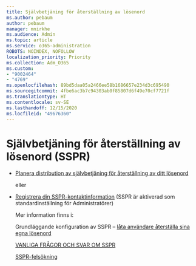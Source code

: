 ```yaml
---
title: Självbetjäning för återställning av lösenord
ms.author: pebaum
author: pebaum
manager: mnirkhe
ms.audience: Admin
ms.topic: article
ms.service: o365-administration
ROBOTS: NOINDEX, NOFOLLOW
localization_priority: Priority
ms.collection: Adm_O365
ms.custom:
- "9002464"
- "4769"
ms.openlocfilehash: 89bd5daa05a2466ee58b1686657e234d3c695490
ms.sourcegitcommit: 4fbe6ac3b7c94303ab0f85807d6f49e70cf7721f
ms.translationtype: HT
ms.contentlocale: sv-SE
ms.lasthandoff: 12/15/2020
ms.locfileid: "49676360"
---
```

# <a name="self-service-password-reset-sspr"></a>Självbetjäning för återställning av lösenord (SSPR)

- [Planera distribution av självbetjäning för återställning av ditt lösenord](https://go.microsoft.com/fwlink/?linkid=2142944)  

    eller
- [Registrera din SSPR-kontaktinformation](https://go.microsoft.com/fwlink/?linkid=849451) (SSPR är aktiverad som standardinställning för Administratörer)

    Mer information finns i:

    Grundläggande konfiguration av SSPR – [låta användare återställa sina egna lösenord](https://docs.microsoft.com/microsoft-365/admin/add-users/let-users-reset-passwords)

    [VANLIGA FRÅGOR OCH SVAR OM SSPR](https://docs.microsoft.com/azure/active-directory/authentication/active-directory-passwords-faq)

    [SSPR-felsökning](https://docs.microsoft.com/azure/active-directory/authentication/active-directory-passwords-troubleshoot)
